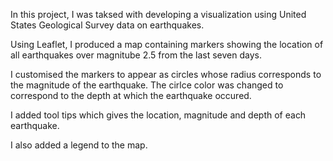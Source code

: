In this project, I was taksed with developing a visualization using United States Geological Survey data on earthquakes.

Using Leaflet, I produced a map containing markers showing the location of all earthquakes over magnitube 2.5 from the last seven days.

I customised the markers to appear as circles whose radius corresponds to the magnitude of the earthquake. The cirlce color was changed to correspond to the depth at which the earthquake occured.

I added tool tips which gives the location, magnitude and depth of each earthquake.

I also added a legend to the map.
